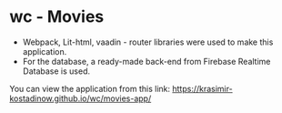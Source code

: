 # wc - Movies
- Webpack, Lit-html, vaadin - router libraries were used to make this application.
- For the database, a ready-made back-end from Firebase Realtime Database is used.
 
You can view the application from this link: https://krasimir-kostadinow.github.io/wc/movies-app/
